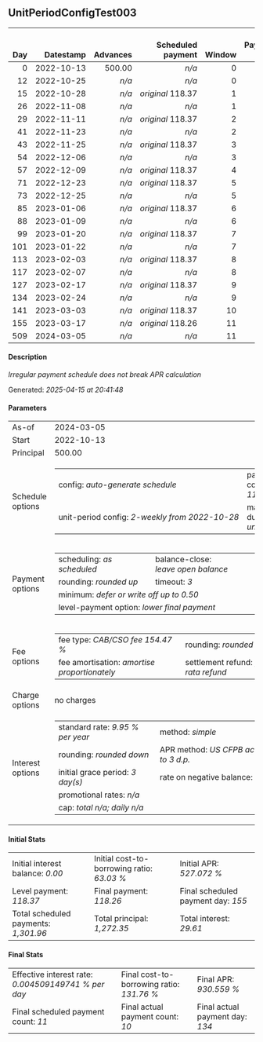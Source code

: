 <h2>UnitPeriodConfigTest003</h2>
<table>
    <thead style="vertical-align: bottom;">
        <th style="text-align: right;">Day</th>
        <th style="text-align: right;">Datestamp</th>
        <th style="text-align: right;">Advances</th>
        <th style="text-align: right;">Scheduled payment</th>
        <th style="text-align: right;">Window</th>
        <th style="text-align: right;">Payment due</th>
        <th style="text-align: right;">Actual payments</th>
        <th style="text-align: right;">Generated payment</th>
        <th style="text-align: right;">Net effect</th>
        <th style="text-align: right;">Payment status</th>
        <th style="text-align: right;">Balance status</th>
        <th style="text-align: right;">Simple interest</th>
        <th style="text-align: right;">New interest</th>
        <th style="text-align: right;">New charges</th>
        <th style="text-align: right;">Principal portion</th>
        <th style="text-align: right;">Fee portion</th>
        <th style="text-align: right;">Interest portion</th>
        <th style="text-align: right;">Charges portion</th>
        <th style="text-align: right;">Fee refund</th>
        <th style="text-align: right;">Principal balance</th>
        <th style="text-align: right;">Fee balance</th>
        <th style="text-align: right;">Interest balance</th>
        <th style="text-align: right;">Charges balance</th>
        <th style="text-align: right;">Settlement figure</th>
        <th style="text-align: right;">Fee refund if&nbsp;settled</th>
    </thead>
    <tr style="text-align: right;">
        <td class="ci00">0</td>
        <td class="ci01" style="white-space: nowrap;">2022-10-13</td>
        <td class="ci02">500.00</td>
        <td class="ci03" style="white-space: nowrap;"><i>n/a<i></td>
        <td class="ci04">0</td>
        <td class="ci05">0.00</td>
        <td class="ci06"><i>n/a</i></td>
        <td class="ci07"><i>n/a</i></td>
        <td class="ci08">0.00</td>
        <td class="ci09"><i>none&nbsp;scheduled</i></td>
        <td class="ci10">open</td>
        <td class="ci13">0.0000</td>
        <td class="ci14">0.0000</td>
        <td class="ci15"><i>n/a</i></td>
        <td class="ci16">0.00</td>
        <td class="ci17">0.00</td>
        <td class="ci18">0.00</td>
        <td class="ci19">0.00</td>
        <td class="ci20">0.00</td>
        <td class="ci21">500.00</td>
        <td class="ci22">772.35</td>
        <td class="ci23">0.0000</td>
        <td class="ci24">0.00</td>
        <td class="ci25">1,272.35</td>
        <td class="ci26">772.35</td>
    </tr>
    <tr style="text-align: right;">
        <td class="ci00">12</td>
        <td class="ci01" style="white-space: nowrap;">2022-10-25</td>
        <td class="ci02"><i>n/a</i></td>
        <td class="ci03" style="white-space: nowrap;"><i>n/a<i></td>
        <td class="ci04">0</td>
        <td class="ci05">0.00</td>
        <td class="ci06"><i>confirmed</i>&nbsp;134.65</td>
        <td class="ci07"><i>n/a</i></td>
        <td class="ci08">134.65</td>
        <td class="ci09"><i>extra&nbsp;payment</i></td>
        <td class="ci10">open</td>
        <td class="ci13">4.1622</td>
        <td class="ci14">4.1622</td>
        <td class="ci15"><i>n/a</i></td>
        <td class="ci16">51.27</td>
        <td class="ci17">79.22</td>
        <td class="ci18">4.16</td>
        <td class="ci19">0.00</td>
        <td class="ci20">712.56</td>
        <td class="ci21">448.73</td>
        <td class="ci22">693.13</td>
        <td class="ci23">0.0000</td>
        <td class="ci24">0.00</td>
        <td class="ci25">429.30</td>
        <td class="ci26">712.56</td>
    </tr>
    <tr style="text-align: right;">
        <td class="ci00">15</td>
        <td class="ci01" style="white-space: nowrap;">2022-10-28</td>
        <td class="ci02"><i>n/a</i></td>
        <td class="ci03" style="white-space: nowrap;"><i>original</i> 118.37</td>
        <td class="ci04">1</td>
        <td class="ci05">0.00</td>
        <td class="ci06"><i>n/a</i></td>
        <td class="ci07"><i>n/a</i></td>
        <td class="ci08">0.00</td>
        <td class="ci09"><i>nothing&nbsp;due</i></td>
        <td class="ci10">open</td>
        <td class="ci13">0.9338</td>
        <td class="ci14">0.9338</td>
        <td class="ci15"><i>n/a</i></td>
        <td class="ci16">0.00</td>
        <td class="ci17">0.00</td>
        <td class="ci18">0.00</td>
        <td class="ci19">0.00</td>
        <td class="ci20">697.61</td>
        <td class="ci21">448.73</td>
        <td class="ci22">693.13</td>
        <td class="ci23">0.9338</td>
        <td class="ci24">0.00</td>
        <td class="ci25">445.18</td>
        <td class="ci26">697.61</td>
    </tr>
    <tr style="text-align: right;">
        <td class="ci00">26</td>
        <td class="ci01" style="white-space: nowrap;">2022-11-08</td>
        <td class="ci02"><i>n/a</i></td>
        <td class="ci03" style="white-space: nowrap;"><i>n/a<i></td>
        <td class="ci04">1</td>
        <td class="ci05">0.00</td>
        <td class="ci06"><i>confirmed</i>&nbsp;134.65</td>
        <td class="ci07"><i>n/a</i></td>
        <td class="ci08">134.65</td>
        <td class="ci09"><i>extra&nbsp;payment</i></td>
        <td class="ci10">open</td>
        <td class="ci13">3.4240</td>
        <td class="ci14">3.4240</td>
        <td class="ci15"><i>n/a</i></td>
        <td class="ci16">51.20</td>
        <td class="ci17">79.10</td>
        <td class="ci18">4.35</td>
        <td class="ci19">0.00</td>
        <td class="ci20">642.80</td>
        <td class="ci21">397.53</td>
        <td class="ci22">614.03</td>
        <td class="ci23">0.0000</td>
        <td class="ci24">0.00</td>
        <td class="ci25">368.76</td>
        <td class="ci26">642.80</td>
    </tr>
    <tr style="text-align: right;">
        <td class="ci00">29</td>
        <td class="ci01" style="white-space: nowrap;">2022-11-11</td>
        <td class="ci02"><i>n/a</i></td>
        <td class="ci03" style="white-space: nowrap;"><i>original</i> 118.37</td>
        <td class="ci04">2</td>
        <td class="ci05">0.00</td>
        <td class="ci06"><i>n/a</i></td>
        <td class="ci07"><i>n/a</i></td>
        <td class="ci08">0.00</td>
        <td class="ci09"><i>nothing&nbsp;due</i></td>
        <td class="ci10">open</td>
        <td class="ci13">0.8273</td>
        <td class="ci14">0.8273</td>
        <td class="ci15"><i>n/a</i></td>
        <td class="ci16">0.00</td>
        <td class="ci17">0.00</td>
        <td class="ci18">0.00</td>
        <td class="ci19">0.00</td>
        <td class="ci20">627.85</td>
        <td class="ci21">397.53</td>
        <td class="ci22">614.03</td>
        <td class="ci23">0.8273</td>
        <td class="ci24">0.00</td>
        <td class="ci25">384.53</td>
        <td class="ci26">627.85</td>
    </tr>
    <tr style="text-align: right;">
        <td class="ci00">41</td>
        <td class="ci01" style="white-space: nowrap;">2022-11-23</td>
        <td class="ci02"><i>n/a</i></td>
        <td class="ci03" style="white-space: nowrap;"><i>n/a<i></td>
        <td class="ci04">2</td>
        <td class="ci05">0.00</td>
        <td class="ci06"><i>confirmed</i>&nbsp;134.65</td>
        <td class="ci07"><i>n/a</i></td>
        <td class="ci08">134.65</td>
        <td class="ci09"><i>extra&nbsp;payment</i></td>
        <td class="ci10">open</td>
        <td class="ci13">3.3090</td>
        <td class="ci14">3.3090</td>
        <td class="ci15"><i>n/a</i></td>
        <td class="ci16">51.29</td>
        <td class="ci17">79.23</td>
        <td class="ci18">4.13</td>
        <td class="ci19">0.00</td>
        <td class="ci20">568.06</td>
        <td class="ci21">346.24</td>
        <td class="ci22">534.80</td>
        <td class="ci23">0.0000</td>
        <td class="ci24">0.00</td>
        <td class="ci25">312.98</td>
        <td class="ci26">568.06</td>
    </tr>
    <tr style="text-align: right;">
        <td class="ci00">43</td>
        <td class="ci01" style="white-space: nowrap;">2022-11-25</td>
        <td class="ci02"><i>n/a</i></td>
        <td class="ci03" style="white-space: nowrap;"><i>original</i> 118.37</td>
        <td class="ci04">3</td>
        <td class="ci05">0.00</td>
        <td class="ci06"><i>n/a</i></td>
        <td class="ci07"><i>n/a</i></td>
        <td class="ci08">0.00</td>
        <td class="ci09"><i>nothing&nbsp;due</i></td>
        <td class="ci10">open</td>
        <td class="ci13">0.4803</td>
        <td class="ci14">0.4803</td>
        <td class="ci15"><i>n/a</i></td>
        <td class="ci16">0.00</td>
        <td class="ci17">0.00</td>
        <td class="ci18">0.00</td>
        <td class="ci19">0.00</td>
        <td class="ci20">558.09</td>
        <td class="ci21">346.24</td>
        <td class="ci22">534.80</td>
        <td class="ci23">0.4803</td>
        <td class="ci24">0.00</td>
        <td class="ci25">323.43</td>
        <td class="ci26">558.09</td>
    </tr>
    <tr style="text-align: right;">
        <td class="ci00">54</td>
        <td class="ci01" style="white-space: nowrap;">2022-12-06</td>
        <td class="ci02"><i>n/a</i></td>
        <td class="ci03" style="white-space: nowrap;"><i>n/a<i></td>
        <td class="ci04">3</td>
        <td class="ci05">0.00</td>
        <td class="ci06"><i>confirmed</i>&nbsp;134.65</td>
        <td class="ci07"><i>n/a</i></td>
        <td class="ci08">134.65</td>
        <td class="ci09"><i>extra&nbsp;payment</i></td>
        <td class="ci10">open</td>
        <td class="ci13">2.6419</td>
        <td class="ci14">2.6419</td>
        <td class="ci15"><i>n/a</i></td>
        <td class="ci16">51.68</td>
        <td class="ci17">79.85</td>
        <td class="ci18">3.12</td>
        <td class="ci19">0.00</td>
        <td class="ci20">503.28</td>
        <td class="ci21">294.56</td>
        <td class="ci22">454.95</td>
        <td class="ci23">0.0000</td>
        <td class="ci24">0.00</td>
        <td class="ci25">246.23</td>
        <td class="ci26">503.28</td>
    </tr>
    <tr style="text-align: right;">
        <td class="ci00">57</td>
        <td class="ci01" style="white-space: nowrap;">2022-12-09</td>
        <td class="ci02"><i>n/a</i></td>
        <td class="ci03" style="white-space: nowrap;"><i>original</i> 118.37</td>
        <td class="ci04">4</td>
        <td class="ci05">0.00</td>
        <td class="ci06"><i>n/a</i></td>
        <td class="ci07"><i>n/a</i></td>
        <td class="ci08">0.00</td>
        <td class="ci09"><i>nothing&nbsp;due</i></td>
        <td class="ci10">open</td>
        <td class="ci13">0.6130</td>
        <td class="ci14">0.6130</td>
        <td class="ci15"><i>n/a</i></td>
        <td class="ci16">0.00</td>
        <td class="ci17">0.00</td>
        <td class="ci18">0.00</td>
        <td class="ci19">0.00</td>
        <td class="ci20">488.33</td>
        <td class="ci21">294.56</td>
        <td class="ci22">454.95</td>
        <td class="ci23">0.6130</td>
        <td class="ci24">0.00</td>
        <td class="ci25">261.79</td>
        <td class="ci26">488.33</td>
    </tr>
    <tr style="text-align: right;">
        <td class="ci00">71</td>
        <td class="ci01" style="white-space: nowrap;">2022-12-23</td>
        <td class="ci02"><i>n/a</i></td>
        <td class="ci03" style="white-space: nowrap;"><i>original</i> 118.37</td>
        <td class="ci04">5</td>
        <td class="ci05">53.25</td>
        <td class="ci06"><i>n/a</i></td>
        <td class="ci07"><i>n/a</i></td>
        <td class="ci08">0.00</td>
        <td class="ci09"><i>paid&nbsp;later&nbsp;in&nbsp;full</i></td>
        <td class="ci10">open</td>
        <td class="ci13">2.8605</td>
        <td class="ci14">2.8605</td>
        <td class="ci15"><i>n/a</i></td>
        <td class="ci16">0.00</td>
        <td class="ci17">0.00</td>
        <td class="ci18">0.00</td>
        <td class="ci19">0.00</td>
        <td class="ci20">418.57</td>
        <td class="ci21">294.56</td>
        <td class="ci22">454.95</td>
        <td class="ci23">3.4734</td>
        <td class="ci24">0.00</td>
        <td class="ci25">334.41</td>
        <td class="ci26">418.57</td>
    </tr>
    <tr style="text-align: right;">
        <td class="ci00">73</td>
        <td class="ci01" style="white-space: nowrap;">2022-12-25</td>
        <td class="ci02"><i>n/a</i></td>
        <td class="ci03" style="white-space: nowrap;"><i>n/a<i></td>
        <td class="ci04">5</td>
        <td class="ci05">0.00</td>
        <td class="ci06"><i>confirmed</i>&nbsp;134.65</td>
        <td class="ci07"><i>n/a</i></td>
        <td class="ci08">134.65</td>
        <td class="ci09"><i>extra&nbsp;payment</i></td>
        <td class="ci10">open</td>
        <td class="ci13">0.4086</td>
        <td class="ci14">0.4086</td>
        <td class="ci15"><i>n/a</i></td>
        <td class="ci16">51.38</td>
        <td class="ci17">79.39</td>
        <td class="ci18">3.88</td>
        <td class="ci19">0.00</td>
        <td class="ci20">408.60</td>
        <td class="ci21">243.18</td>
        <td class="ci22">375.56</td>
        <td class="ci23">0.0000</td>
        <td class="ci24">0.00</td>
        <td class="ci25">210.14</td>
        <td class="ci26">408.60</td>
    </tr>
    <tr style="text-align: right;">
        <td class="ci00">85</td>
        <td class="ci01" style="white-space: nowrap;">2023-01-06</td>
        <td class="ci02"><i>n/a</i></td>
        <td class="ci03" style="white-space: nowrap;"><i>original</i> 118.37</td>
        <td class="ci04">6</td>
        <td class="ci05">36.97</td>
        <td class="ci06"><i>n/a</i></td>
        <td class="ci07"><i>n/a</i></td>
        <td class="ci08">0.00</td>
        <td class="ci09"><i>paid&nbsp;later&nbsp;in&nbsp;full</i></td>
        <td class="ci10">open</td>
        <td class="ci13">2.0240</td>
        <td class="ci14">2.0240</td>
        <td class="ci15"><i>n/a</i></td>
        <td class="ci16">0.00</td>
        <td class="ci17">0.00</td>
        <td class="ci18">0.00</td>
        <td class="ci19">0.00</td>
        <td class="ci20">348.81</td>
        <td class="ci21">243.18</td>
        <td class="ci22">375.56</td>
        <td class="ci23">2.0240</td>
        <td class="ci24">0.00</td>
        <td class="ci25">271.95</td>
        <td class="ci26">348.81</td>
    </tr>
    <tr style="text-align: right;">
        <td class="ci00">88</td>
        <td class="ci01" style="white-space: nowrap;">2023-01-09</td>
        <td class="ci02"><i>n/a</i></td>
        <td class="ci03" style="white-space: nowrap;"><i>n/a<i></td>
        <td class="ci04">6</td>
        <td class="ci05">0.00</td>
        <td class="ci06"><i>confirmed</i>&nbsp;135.62</td>
        <td class="ci07"><i>n/a</i></td>
        <td class="ci08">135.62</td>
        <td class="ci09"><i>extra&nbsp;payment</i></td>
        <td class="ci10">open</td>
        <td class="ci13">0.5060</td>
        <td class="ci14">0.5060</td>
        <td class="ci15"><i>n/a</i></td>
        <td class="ci16">52.30</td>
        <td class="ci17">80.79</td>
        <td class="ci18">2.53</td>
        <td class="ci19">0.00</td>
        <td class="ci20">333.86</td>
        <td class="ci21">190.88</td>
        <td class="ci22">294.77</td>
        <td class="ci23">0.0000</td>
        <td class="ci24">0.00</td>
        <td class="ci25">151.79</td>
        <td class="ci26">333.86</td>
    </tr>
    <tr style="text-align: right;">
        <td class="ci00">99</td>
        <td class="ci01" style="white-space: nowrap;">2023-01-20</td>
        <td class="ci02"><i>n/a</i></td>
        <td class="ci03" style="white-space: nowrap;"><i>original</i> 118.37</td>
        <td class="ci04">7</td>
        <td class="ci05">19.72</td>
        <td class="ci06"><i>n/a</i></td>
        <td class="ci07"><i>n/a</i></td>
        <td class="ci08">0.00</td>
        <td class="ci09"><i>paid&nbsp;later&nbsp;in&nbsp;full</i></td>
        <td class="ci10">open</td>
        <td class="ci13">1.4563</td>
        <td class="ci14">1.4563</td>
        <td class="ci15"><i>n/a</i></td>
        <td class="ci16">0.00</td>
        <td class="ci17">0.00</td>
        <td class="ci18">0.00</td>
        <td class="ci19">0.00</td>
        <td class="ci20">279.05</td>
        <td class="ci21">190.88</td>
        <td class="ci22">294.77</td>
        <td class="ci23">1.4563</td>
        <td class="ci24">0.00</td>
        <td class="ci25">208.05</td>
        <td class="ci26">279.05</td>
    </tr>
    <tr style="text-align: right;">
        <td class="ci00">101</td>
        <td class="ci01" style="white-space: nowrap;">2023-01-22</td>
        <td class="ci02"><i>n/a</i></td>
        <td class="ci03" style="white-space: nowrap;"><i>n/a<i></td>
        <td class="ci04">7</td>
        <td class="ci05">0.00</td>
        <td class="ci06"><i>confirmed</i>&nbsp;135.80</td>
        <td class="ci07"><i>n/a</i></td>
        <td class="ci08">135.80</td>
        <td class="ci09"><i>extra&nbsp;payment</i></td>
        <td class="ci10">open</td>
        <td class="ci13">0.2648</td>
        <td class="ci14">0.2648</td>
        <td class="ci15"><i>n/a</i></td>
        <td class="ci16">52.68</td>
        <td class="ci17">81.40</td>
        <td class="ci18">1.72</td>
        <td class="ci19">0.00</td>
        <td class="ci20">269.08</td>
        <td class="ci21">138.20</td>
        <td class="ci22">213.37</td>
        <td class="ci23">0.0000</td>
        <td class="ci24">0.00</td>
        <td class="ci25">82.49</td>
        <td class="ci26">269.08</td>
    </tr>
    <tr style="text-align: right;">
        <td class="ci00">113</td>
        <td class="ci01" style="white-space: nowrap;">2023-02-03</td>
        <td class="ci02"><i>n/a</i></td>
        <td class="ci03" style="white-space: nowrap;"><i>original</i> 118.37</td>
        <td class="ci04">8</td>
        <td class="ci05">2.29</td>
        <td class="ci06"><i>n/a</i></td>
        <td class="ci07"><i>n/a</i></td>
        <td class="ci08">0.00</td>
        <td class="ci09"><i>paid&nbsp;later&nbsp;in&nbsp;full</i></td>
        <td class="ci10">open</td>
        <td class="ci13">1.1501</td>
        <td class="ci14">1.1501</td>
        <td class="ci15"><i>n/a</i></td>
        <td class="ci16">0.00</td>
        <td class="ci17">0.00</td>
        <td class="ci18">0.00</td>
        <td class="ci19">0.00</td>
        <td class="ci20">209.29</td>
        <td class="ci21">138.20</td>
        <td class="ci22">213.37</td>
        <td class="ci23">1.1501</td>
        <td class="ci24">0.00</td>
        <td class="ci25">143.43</td>
        <td class="ci26">209.29</td>
    </tr>
    <tr style="text-align: right;">
        <td class="ci00">117</td>
        <td class="ci01" style="white-space: nowrap;">2023-02-07</td>
        <td class="ci02"><i>n/a</i></td>
        <td class="ci03" style="white-space: nowrap;"><i>n/a<i></td>
        <td class="ci04">8</td>
        <td class="ci05">0.00</td>
        <td class="ci06"><i>confirmed</i>&nbsp;136.95</td>
        <td class="ci07"><i>n/a</i></td>
        <td class="ci08">136.95</td>
        <td class="ci09"><i>extra&nbsp;payment</i></td>
        <td class="ci10">open</td>
        <td class="ci13">0.3834</td>
        <td class="ci14">0.3834</td>
        <td class="ci15"><i>n/a</i></td>
        <td class="ci16">53.21</td>
        <td class="ci17">82.21</td>
        <td class="ci18">1.53</td>
        <td class="ci19">0.00</td>
        <td class="ci20">189.36</td>
        <td class="ci21">84.99</td>
        <td class="ci22">131.16</td>
        <td class="ci23">0.0000</td>
        <td class="ci24">0.00</td>
        <td class="ci25">26.79</td>
        <td class="ci26">189.36</td>
    </tr>
    <tr style="text-align: right;">
        <td class="ci00">127</td>
        <td class="ci01" style="white-space: nowrap;">2023-02-17</td>
        <td class="ci02"><i>n/a</i></td>
        <td class="ci03" style="white-space: nowrap;"><i>original</i> 118.37</td>
        <td class="ci04">9</td>
        <td class="ci05">0.00</td>
        <td class="ci06"><i>confirmed</i>&nbsp;134.65</td>
        <td class="ci07"><i>n/a</i></td>
        <td class="ci08">134.65</td>
        <td class="ci09"><i>overpayment</i></td>
        <td class="ci10">refund&nbsp;due</td>
        <td class="ci13">0.5892</td>
        <td class="ci14">0.5892</td>
        <td class="ci15"><i>n/a</i></td>
        <td class="ci16">134.07</td>
        <td class="ci17">0.00</td>
        <td class="ci18">0.58</td>
        <td class="ci19">0.00</td>
        <td class="ci20">139.53</td>
        <td class="ci21">-49.08</td>
        <td class="ci22">-8.37</td>
        <td class="ci23">0.0000</td>
        <td class="ci24">0.00</td>
        <td class="ci25">-57.45</td>
        <td class="ci26">139.53</td>
    </tr>
    <tr style="text-align: right;">
        <td class="ci00">134</td>
        <td class="ci01" style="white-space: nowrap;">2023-02-24</td>
        <td class="ci02"><i>n/a</i></td>
        <td class="ci03" style="white-space: nowrap;"><i>n/a<i></td>
        <td class="ci04">9</td>
        <td class="ci05">0.00</td>
        <td class="ci06"><i>confirmed</i>&nbsp;155.60</td>
        <td class="ci07"><i>n/a</i></td>
        <td class="ci08">155.60</td>
        <td class="ci09"><i>overpayment</i></td>
        <td class="ci10">refund&nbsp;due</td>
        <td class="ci13">0.0000</td>
        <td class="ci14">0.0000</td>
        <td class="ci15"><i>n/a</i></td>
        <td class="ci16">163.97</td>
        <td class="ci17">-8.37</td>
        <td class="ci18">0.00</td>
        <td class="ci19">0.00</td>
        <td class="ci20">104.65</td>
        <td class="ci21">-213.05</td>
        <td class="ci22">0.00</td>
        <td class="ci23">0.0000</td>
        <td class="ci24">0.00</td>
        <td class="ci25">-317.70</td>
        <td class="ci26">104.65</td>
    </tr>
    <tr style="text-align: right;">
        <td class="ci00">141</td>
        <td class="ci01" style="white-space: nowrap;">2023-03-03</td>
        <td class="ci02"><i>n/a</i></td>
        <td class="ci03" style="white-space: nowrap;"><i>original</i> 118.37</td>
        <td class="ci04">10</td>
        <td class="ci05">0.00</td>
        <td class="ci06"><i>n/a</i></td>
        <td class="ci07"><i>n/a</i></td>
        <td class="ci08">0.00</td>
        <td class="ci09"><i>no&nbsp;longer&nbsp;required</i></td>
        <td class="ci10">refund&nbsp;due</td>
        <td class="ci13">0.0000</td>
        <td class="ci14">0.0000</td>
        <td class="ci15"><i>n/a</i></td>
        <td class="ci16">0.00</td>
        <td class="ci17">0.00</td>
        <td class="ci18">0.00</td>
        <td class="ci19">0.00</td>
        <td class="ci20">69.77</td>
        <td class="ci21">-213.05</td>
        <td class="ci22">0.00</td>
        <td class="ci23">0.0000</td>
        <td class="ci24">0.00</td>
        <td class="ci25">-282.82</td>
        <td class="ci26">0.00</td>
    </tr>
    <tr style="text-align: right;">
        <td class="ci00">155</td>
        <td class="ci01" style="white-space: nowrap;">2023-03-17</td>
        <td class="ci02"><i>n/a</i></td>
        <td class="ci03" style="white-space: nowrap;"><i>original</i> 118.26</td>
        <td class="ci04">11</td>
        <td class="ci05">0.00</td>
        <td class="ci06"><i>n/a</i></td>
        <td class="ci07"><i>n/a</i></td>
        <td class="ci08">0.00</td>
        <td class="ci09"><i>no&nbsp;longer&nbsp;required</i></td>
        <td class="ci10">refund&nbsp;due</td>
        <td class="ci13">0.0000</td>
        <td class="ci14">0.0000</td>
        <td class="ci15"><i>n/a</i></td>
        <td class="ci16">0.00</td>
        <td class="ci17">0.00</td>
        <td class="ci18">0.00</td>
        <td class="ci19">0.00</td>
        <td class="ci20">0.00</td>
        <td class="ci21">-213.05</td>
        <td class="ci22">0.00</td>
        <td class="ci23">0.0000</td>
        <td class="ci24">0.00</td>
        <td class="ci25">-213.05</td>
        <td class="ci26">0.00</td>
    </tr>
    <tr style="text-align: right;">
        <td class="ci00">509</td>
        <td class="ci01" style="white-space: nowrap;">2024-03-05</td>
        <td class="ci02"><i>n/a</i></td>
        <td class="ci03" style="white-space: nowrap;"><i>n/a<i></td>
        <td class="ci04">11</td>
        <td class="ci05">0.00</td>
        <td class="ci06"><i>n/a</i></td>
        <td class="ci07">-213.05</td>
        <td class="ci08">-213.05</td>
        <td class="ci09"><i>generated</i></td>
        <td class="ci10">closed</td>
        <td class="ci13">0.0000</td>
        <td class="ci14">0.0000</td>
        <td class="ci15"><i>n/a</i></td>
        <td class="ci16">-213.05</td>
        <td class="ci17">0.00</td>
        <td class="ci18">0.00</td>
        <td class="ci19">0.00</td>
        <td class="ci20">0.00</td>
        <td class="ci21">0.00</td>
        <td class="ci22">0.00</td>
        <td class="ci23">0.0000</td>
        <td class="ci24">0.00</td>
        <td class="ci25">-213.05</td>
        <td class="ci26">0.00</td>
    </tr>
</table>
<p><h4>Description</h4><i>Irregular payment schedule does not break APR calculation</i></p><p>Generated: <i>2025-04-15 at 20:41:48</i></p><h4>Parameters</h4>
<table>
    <tr>
        <td>As-of</td>
        <td>2024-03-05</td>
    </tr>
    <tr>
        <td>Start</td>
        <td>2022-10-13</td>
    </tr>
    <tr>
        <td>Principal</td>
        <td>500.00</td>
    </tr>
    <tr>
        <td>Schedule options</td>
        <td>
            <table>
                <tr>
                    <td>config: <i>auto-generate schedule</i></td>
                    <td>payment count: <i>11</i></td>
                </tr>
                <tr>
                    <td style="white-space: nowrap;">unit-period config: <i>2-weekly from 2022-10-28</i></td>
                    <td>max duration: <i>unlimited</i></td>
                </tr>
            </table>
        </td>
    </tr>
    <tr>
        <td>Payment options</td>
        <td>
            <table>
                <tr>
                    <td>scheduling: <i>as scheduled</i></td>
                    <td>balance-close: <i>leave&nbsp;open&nbsp;balance</i></td>
                </tr>
                <tr>
                    <td>rounding: <i>rounded up</i></td>
                    <td>timeout: <i>3</i></td>
                </tr>
                <tr>
                    <td colspan='2'>minimum: <i>defer&nbsp;or&nbsp;write&nbsp;off&nbsp;up&nbsp;to&nbsp;0.50</i></td>
                </tr>
                <tr>
                    <td colspan='2'>level-payment option: <i>lower&nbsp;final&nbsp;payment</i></td>
                </tr>
            </table>
        </td>
    </tr>
    <tr>
        <td>Fee options</td>
        <td>
            <table>
                <tr>
                    <td>fee type: <i><i>CAB/CSO fee</i> 154.47 %</i></td>
                    <td>rounding: <i>rounded down</i></td>
                </tr>
                <tr>
                    <td>fee amortisation: <i>amortise proportionately</i></td>
                    <td>settlement refund: <i>pro-rata refund</i></td>
                </tr>
            </table>
        </td>
    </tr>
    <tr>
        <td>Charge options</td>
        <td>no charges
        </td>
    </tr>
    <tr>
        <td>Interest options</td>
        <td>
            <table>
                <tr>
                    <td>standard rate: <i>9.95 % per year</i></td>
                    <td>method: <i>simple</i></td>
                </tr>
                <tr>
                    <td>rounding: <i>rounded down</i></td>
                    <td>APR method: <i>US CFPB actuarial to 3 d.p.</i></td>
                </tr>
                <tr>
                    <td>initial grace period: <i>3 day(s)</i></td>
                    <td>rate on negative balance: <i>zero</i></td>
                </tr>
                <tr>
                    <td colspan="2">promotional rates: <i><i>n/a</i></i></td>
                </tr>
                <tr>
                    <td colspan="2">cap: <i>total <i>n/a</i>; daily <i>n/a</i></td>
                </tr>
            </table>
        </td>
    </tr>
</table><h4>Initial Stats</h4>
<table>
    <tr>
        <td>Initial interest balance: <i>0.00</i></td>
        <td>Initial cost-to-borrowing ratio: <i>63.03 %</i></td>
        <td>Initial APR: <i>527.072 %</i></td>
    </tr>
    <tr>
        <td>Level payment: <i>118.37</i></td>
        <td>Final payment: <i>118.26</i></td>
        <td>Final scheduled payment day: <i>155</i></td>
    </tr>
    <tr>
        <td>Total scheduled payments: <i>1,301.96</i></td>
        <td>Total principal: <i>1,272.35</i></td>
        <td>Total interest: <i>29.61</i></td>
    </tr>
</table>
<h4>Final Stats</h4>
<table>
    <tr>
        <td>Effective interest rate: <i>0.004509149741 % per day</i></td>
        <td>Final cost-to-borrowing ratio: <i>131.76 %</i></td>
        <td>Final APR: <i>930.559 %</i></td>
    </tr>
    <tr>
        <td>Final scheduled payment count: <i>11</i></td>
        <td>Final actual payment count: <i>10</i></td>
        <td>Final actual payment day: <i>134</i></td>
    </tr>
</table>
